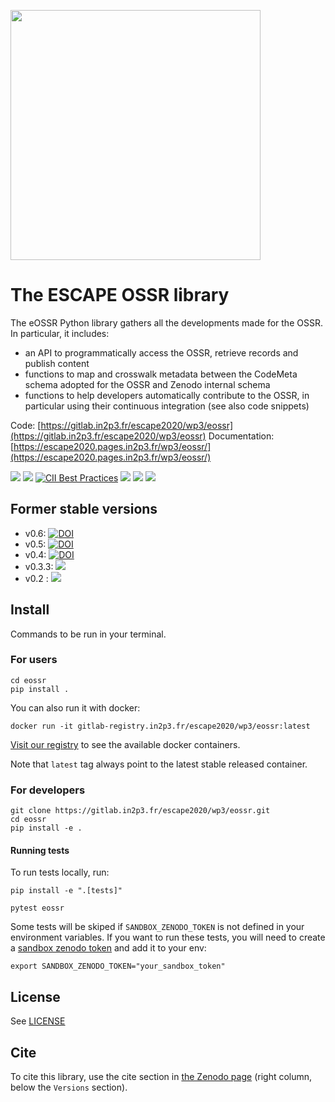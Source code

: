 <p align="left">
<img src="docs/images/eossr_logo.png" width="400px" >
</p>


# The ESCAPE OSSR library

The eOSSR Python library gathers all the developments made for the OSSR. In particular, it includes:
- an API to programmatically access the OSSR, retrieve records and publish content
- functions to map and crosswalk metadata between the CodeMeta schema adopted for the OSSR and Zenodo internal schema
- functions to help developers automatically contribute to the OSSR, in particular using their continuous integration (see also code snippets)


Code: [https://gitlab.in2p3.fr/escape2020/wp3/eossr](https://gitlab.in2p3.fr/escape2020/wp3/eossr)
Documentation: [https://escape2020.pages.in2p3.fr/wp3/eossr/](https://escape2020.pages.in2p3.fr/wp3/eossr/)



[![](https://gitlab.in2p3.fr/escape2020/wp3/eossr/badges/master/pipeline.svg)](
https://gitlab.in2p3.fr/escape2020/wp3/eossr/-/commits/master)
[![](https://gitlab.in2p3.fr/escape2020/wp3/eossr/badges/master/coverage.svg)](
https://gitlab.in2p3.fr/escape2020/wp3/eossr/-/commits/master)
[![CII Best Practices](https://bestpractices.coreinfrastructure.org/projects/5712/badge)](https://bestpractices.coreinfrastructure.org/projects/5712)
[![](https://img.shields.io/badge/License-MIT-blue.svg)](https://opensource.org/licenses/MIT)
[![](https://zenodo.org/badge/DOI/10.5281/zenodo.5524912.svg)](https://doi.org/10.5281/zenodo.5524912)
[![](https://mybinder.org/badge_logo.svg)](https://mybinder.org/v2/git/https%3A%2F%2Fgitlab.in2p3.fr%2Fescape2020%2Fwp3%2Feossr/HEAD)



## Former stable versions

- v0.6: [![DOI](https://zenodo.org/badge/DOI/10.5281/zenodo.6475946.svg)](https://doi.org/10.5281/zenodo.6475946)
- v0.5: [![DOI](https://zenodo.org/badge/DOI/10.5281/zenodo.6352039.svg)](https://doi.org/10.5281/zenodo.6352039)
- v0.4: [![DOI](https://zenodo.org/badge/DOI/10.5281/zenodo.6326454.svg)](https://doi.org/10.5281/zenodo.6326454)
- v0.3.3: [![](https://zenodo.org/badge/DOI/10.5281/zenodo.5592584.svg)](https://doi.org/10.5281/zenodo.5592584)
- v0.2 : [![](https://zenodo.org/badge/DOI/10.5281/zenodo.5524913.svg)](https://doi.org/10.5281/zenodo.5524913)


## Install

Commands to be run in your terminal.

### For users
```
cd eossr
pip install .
```

You can also run it with docker:
```
docker run -it gitlab-registry.in2p3.fr/escape2020/wp3/eossr:latest
```

[Visit our registry](https://gitlab.in2p3.fr/escape2020/wp3/eossr/container_registry) to see the available docker containers.

Note that `latest` tag always point to the latest stable released container.


### For developers

```
git clone https://gitlab.in2p3.fr/escape2020/wp3/eossr.git
cd eossr
pip install -e .
```

#### Running tests
To run tests locally, run:
```
pip install -e ".[tests]"

pytest eossr
```

Some tests will be skiped if `SANDBOX_ZENODO_TOKEN` is not defined in your environment variables.
If you want to run these tests, you will need to create a [sandbox zenodo token](https://sandbox.zenodo.org/account/settings/applications/tokens/new/) and add it to your env:
```
export SANDBOX_ZENODO_TOKEN="your_sandbox_token"
```

## License

See [LICENSE](LICENSE)

## Cite

To cite this library, use the cite section in [the Zenodo page](https://zenodo.org/record/5592584#.YiALJRPMI-Q) (right
column, below the `Versions` section).
